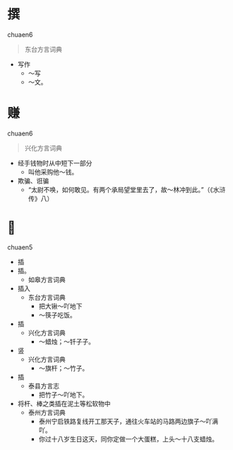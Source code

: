 



# 撰
chuaen6
> 东台方言词典
- 写作
  - ～写
  - ～文。





# 赚
chuaen6
> 兴化方言词典
- 经手钱物时从中短下一部分
  - 叫他采购他～钱。
- 欺骗、诳骗
  - “太尉不唤，如何敢见。有两个承局望堂里去了，故～林冲到此。”（《水浒传》八）






# 𢺟
chuaen5
+ 插
+ 插。
  * 如皋方言词典
+ 插入
  * 东台方言词典
    - 把大锹～吖地下
    - ～筷子吃饭。
+ 插
  * 兴化方言词典
    - ～蜡烛；～钎子子。
+ 竖
  * 兴化方言词典
    - ～旗杆；～竹子。
+ 插
  * 泰县方言志
    - 把竹子～吖地下。
+ 将杆、棒之类插在泥土等松软物中
  * 泰州方言词典
    - 泰州宁启铁路复线开工那天子，通往火车站的马路两边旗子～吖满吖。
    - 你过十八岁生日这天，同你定做一个大蛋糕，上头～十八支蜡烛。
